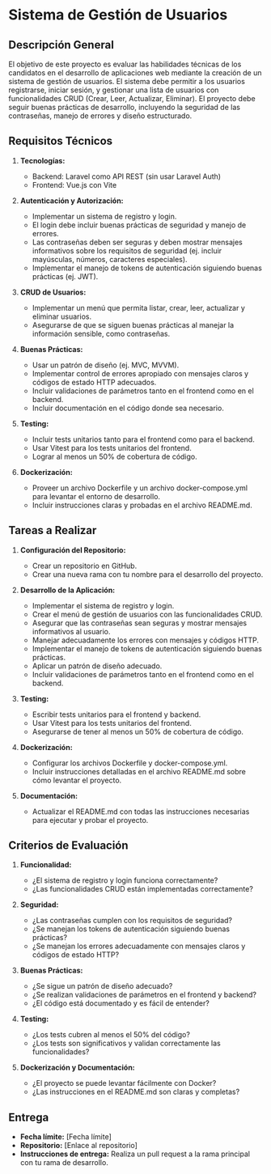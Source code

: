 # Sistema de Gestión de Usuarios

## Descripción General
El objetivo de este proyecto es evaluar las habilidades técnicas de los candidatos en el desarrollo de aplicaciones web mediante la creación de un sistema de gestión de usuarios. El sistema debe permitir a los usuarios registrarse, iniciar sesión, y gestionar una lista de usuarios con funcionalidades CRUD (Crear, Leer, Actualizar, Eliminar). El proyecto debe seguir buenas prácticas de desarrollo, incluyendo la seguridad de las contraseñas, manejo de errores y diseño estructurado.

## Requisitos Técnicos
1. **Tecnologías:**
   - Backend: Laravel como API REST (sin usar Laravel Auth)
   - Frontend: Vue.js con Vite

2. **Autenticación y Autorización:**
   - Implementar un sistema de registro y login.
   - El login debe incluir buenas prácticas de seguridad y manejo de errores.
   - Las contraseñas deben ser seguras y deben mostrar mensajes informativos sobre los requisitos de seguridad (ej. incluir mayúsculas, números, caracteres especiales).
   - Implementar el manejo de tokens de autenticación siguiendo buenas prácticas (ej. JWT).

3. **CRUD de Usuarios:**
   - Implementar un menú que permita listar, crear, leer, actualizar y eliminar usuarios.
   - Asegurarse de que se siguen buenas prácticas al manejar la información sensible, como contraseñas.

4. **Buenas Prácticas:**
   - Usar un patrón de diseño (ej. MVC, MVVM).
   - Implementar control de errores apropiado con mensajes claros y códigos de estado HTTP adecuados.
   - Incluir validaciones de parámetros tanto en el frontend como en el backend.
   - Incluir documentación en el código donde sea necesario.

5. **Testing:**
   - Incluir tests unitarios tanto para el frontend como para el backend.
   - Usar Vitest para los tests unitarios del frontend.
   - Lograr al menos un 50% de cobertura de código.

6. **Dockerización:**
   - Proveer un archivo Dockerfile y un archivo docker-compose.yml para levantar el entorno de desarrollo.
   - Incluir instrucciones claras y probadas en el archivo README.md.

## Tareas a Realizar
1. **Configuración del Repositorio:**
   - Crear un repositorio en GitHub.
   - Crear una nueva rama con tu nombre para el desarrollo del proyecto.

2. **Desarrollo de la Aplicación:**
   - Implementar el sistema de registro y login.
   - Crear el menú de gestión de usuarios con las funcionalidades CRUD.
   - Asegurar que las contraseñas sean seguras y mostrar mensajes informativos al usuario.
   - Manejar adecuadamente los errores con mensajes y códigos HTTP.
   - Implementar el manejo de tokens de autenticación siguiendo buenas prácticas.
   - Aplicar un patrón de diseño adecuado.
   - Incluir validaciones de parámetros tanto en el frontend como en el backend.

3. **Testing:**
   - Escribir tests unitarios para el frontend y backend.
   - Usar Vitest para los tests unitarios del frontend.
   - Asegurarse de tener al menos un 50% de cobertura de código.

4. **Dockerización:**
   - Configurar los archivos Dockerfile y docker-compose.yml.
   - Incluir instrucciones detalladas en el archivo README.md sobre cómo levantar el proyecto.

5. **Documentación:**
   - Actualizar el README.md con todas las instrucciones necesarias para ejecutar y probar el proyecto.

## Criterios de Evaluación
1. **Funcionalidad:**
   - ¿El sistema de registro y login funciona correctamente?
   - ¿Las funcionalidades CRUD están implementadas correctamente?

2. **Seguridad:**
   - ¿Las contraseñas cumplen con los requisitos de seguridad?
   - ¿Se manejan los tokens de autenticación siguiendo buenas prácticas?
   - ¿Se manejan los errores adecuadamente con mensajes claros y códigos de estado HTTP?

3. **Buenas Prácticas:**
   - ¿Se sigue un patrón de diseño adecuado?
   - ¿Se realizan validaciones de parámetros en el frontend y backend?
   - ¿El código está documentado y es fácil de entender?

4. **Testing:**
   - ¿Los tests cubren al menos el 50% del código?
   - ¿Los tests son significativos y validan correctamente las funcionalidades?

5. **Dockerización y Documentación:**
   - ¿El proyecto se puede levantar fácilmente con Docker?
   - ¿Las instrucciones en el README.md son claras y completas?

## Entrega
- **Fecha límite:** [Fecha límite]
- **Repositorio:** [Enlace al repositorio]
- **Instrucciones de entrega:** Realiza un pull request a la rama principal con tu rama de desarrollo.
